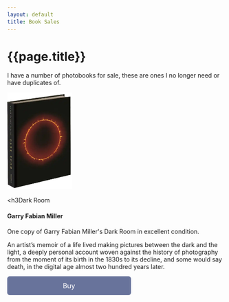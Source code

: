 ```yaml
---
layout: default
title: Book Sales
---
```


# {{page.title}}

I have a number of photobooks for sale, these are ones I no longer need or have duplicates of.

<div class="book-sales">

<div>
 <img src="dark-room.webp" width="30%" height="30%" alt="Dark Room by Garry Fabian Miller" />
</div>
<div>

<h3Dark Room</h3>
<h4>Garry Fabian Miller</h4>

One copy of Garry Fabian Miller's Dark Room in excellent condition. 

An artist’s memoir of a life lived making pictures between the dark and the light, a deeply personal account woven against the history of photography from the moment of its birth in the 1830s to its decline, and some would say death, in the digital age almost two hundred years later.

<a href="https://buy.stripe.com/3cs6p2gVa4YPe0UaF4" class="buybutton">
	<img src="../assets/buy.svg" width="288px" height="44px" alt="Reeds" title="Reeds" /><br/><br/>
</a>
<div>
